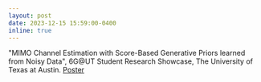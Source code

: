 ```yaml
---
layout: post
date: 2023-12-15 15:59:00-0400
inline: true
---
```


"MIMO Channel Estimation with Score-Based Generative Priors learned from Noisy Data", 6G@UT Student Research Showcase, The University of Texas at Austin. [Poster](https://asad-aali.github.io/assets/pdf/noisy_channel_estimation_6Gdec23.pdf)